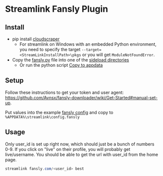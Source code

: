 # Streamlink Fansly Plugin

## Install

- pip install [cloudscraper](https://pypi.org/project/cloudscraper)
  - For streamlink on Windows with an embedded Python environment, you need to specify the target `--target=<StreamLinkInstallPath>\pkgs` or you will get `ModuleNotFoundError`.
- Copy the [fansly.py](fansly.py) file into one of the [sideload directories](https://streamlink.github.io/cli/plugin-sideloading.html)
  - Or run the python script [Copy to appdata](copy_to_appdata.py)

## Setup

Follow these instructions to get your token and user agent: <https://github.com/Avnsx/fansly-downloader/wiki/Get-Started#manual-set-up>.

Put values into the example [fansly config](config.fansly.example) and copy to `%APPDATA%\streamlink\config.fansly`

## Usage

Only user_id is set up right now, which should just be a bunch of numbers 0-9. If you click on "live" on their profile, you will probably get live/username. You should be able to get the url with user_id from the home page.

```powershell
streamlink fansly.com/<user_id> best
```
